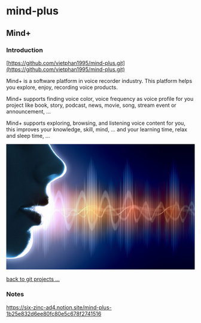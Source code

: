 # mind-plus

## Mind+

### Introduction

[https://github.com/vietphan1995/mind-plus.git](https://github.com/vietphan1995/mind-plus.git)

Mind+ is a software platform in voice recorder industry. This platform helps you explore, enjoy, recording voice products.

Mind+ supports finding voice color, voice frequency as voice profile for you project like book, story, podcast, news, movie, song, stream event or announcement, …

Mind+ supports exploring, browsing, and listening voice content for you, this improves your knowledge, skill, mind, … and your learning time, relax and sleep time, …

![image.png](image.png)

[back to git projects …](https://github.com/vietphan1995/projects)

### Notes
https://six-zinc-ad4.notion.site/mind-plus-1b25e832d6ee80fc80e5c678f2741516